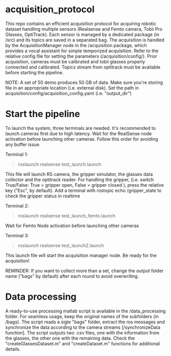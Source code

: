 # acquisition_protocol
This repo contains an efficient acquisition protocol for acquiring robotic dataset handling multiple sensors (Realsense and Femto camera, Tobii Pro Glasses, OptiTrack). 
Each sensor is managed by a dedicated package (in /src) and its topics are saved in a separated bag. 
The acquisition is handled by the AcquisitionManager node in the /acquisition package, which provides a vocal assistant for simple temporized acquisition. 
Refer to the relative config file for setting the parameters (/acquisition/config/). 
Prior acquisition, cameras must be calibrated and tobii glasses properly connected and calibrated. 
Topics stream from optitrack must be available before starting the pipeline.

NOTE: A set of 50 demo produces 50 GB of data. Make sure you're storing file in an appropriate location (i.e. external disk). Set the path in acquisition/config/acquisition_config.yaml  (i.e. "output_dir")

# Start the pipeline
To launch the system, three terminals are needed. 
It's recommended to launch cameras first due to high latency. Wait for the RealSense node activation before launching other cameras.
Follow this order for avoiding any buffer issue. 

Terminal 1: 
> roslaunch realsense test_launch.launch 

This file will launch RS camera, the gripper simulator, the glasses data collector and the optitrack reader.
For handling the gripper, (i.e. switch True/False: True = gripper open, False = gripper closed ), press the relative key ("Esc", by default).
Add a terminal with rostopic echo /gripper_state to check the gripper status in realtime

Terminal 2: 
> roslaunch realsense test_launch_femto.launch

Wait for Femto Node activation before launching other cameras

Terminal 3: 
> roslaunch realsense test_launch2.launch


This launch file will start the acquisition manager node. Be ready for the acquisition!

REMINDER: If you want to collect more than a set, change the output folder name ("bags" by default) after each round to avoid overwriting. 

# Data processing
A ready-to-use processing matlab script is available in the /data_processing folder. For seamless usage, keep the original names of the subfolders (in /bags). The script reads a sigle "bags" folder, extract the ros messages and synchronize the data according to the camera streams [/synchronizeData function].
The script outputs two .csv files, one with the information from the glasses, the other one with the remaining data. 
Check the "createGlassesDataset.m" and "createDataset.m" functions for additional details. 






